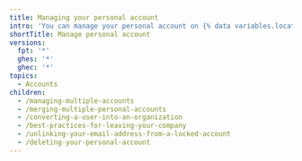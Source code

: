 ```yaml
---
title: Managing your personal account
intro: 'You can manage your personal account on {% data variables.location.product_location %}. For example, you can {% ifversion fpt or ghec %}manage multiple accounts, {% endif %}convert an account to an organization, or delete an account.'
shortTitle: Manage personal account
versions:
  fpt: '*'
  ghes: '*'
  ghec: '*'
topics:
  - Accounts
children:
  - /managing-multiple-accounts
  - /merging-multiple-personal-accounts
  - /converting-a-user-into-an-organization
  - /best-practices-for-leaving-your-company
  - /unlinking-your-email-address-from-a-locked-account
  - /deleting-your-personal-account
---
```

